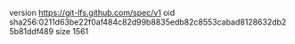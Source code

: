 version https://git-lfs.github.com/spec/v1
oid sha256:0211d63be22f0af484c82d99b8835edb82c8553cabad8128632db25b81ddf489
size 1561
